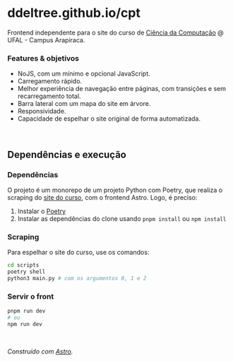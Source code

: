 # ddeltree.github.io/cpt

Frontend independente para o site do curso de [Ciência da Computação](https://arapiraca.ufal.br/graduacao/ciencia-da-computacao) @ UFAL - Campus Arapiraca.

### Features & objetivos

- NoJS, com um mínimo e opcional JavaScript.
- Carregamento rápido.
- Melhor experiência de navegação entre páginas, com transições e sem recarregamento total.
- Barra lateral com um mapa do site em árvore.
- Responsividade.
- Capacidade de espelhar o site original de forma automatizada.

<br/>

## Dependências e execução

### Dependências

O projeto é um monorepo de um projeto Python com Poetry, que realiza o scraping do [site do curso](https://arapiraca.ufal.br/graduacao/ciencia-da-computacao), com o frontend Astro. Logo, é preciso:

1. Instalar o [Poetry](https://python-poetry.org/)
2. Instalar as dependências do clone usando
   `pnpm install` ou `npm install`

### Scraping

Para espelhar o site do curso, use os comandos:

```bash
cd scripts
poetry shell
python3 main.py # com os argumentos 0, 1 e 2
```

### Servir o front

```bash
pnpm run dev
# ou
npm run dev
```

<br/>

_Construído com [Astro](https://astro.build/)._
